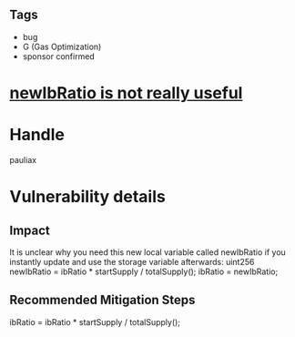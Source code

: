 ## Tags

- bug
- G (Gas Optimization)
- sponsor confirmed

# [newIbRatio is not really useful](https://github.com/code-423n4/2021-09-defiprotocol-findings/issues/215) 

# Handle

pauliax


# Vulnerability details

## Impact
It is unclear why you need this new local variable called newIbRatio if you instantly update and use the storage variable afterwards:
  uint256 newIbRatio = ibRatio * startSupply / totalSupply();
  ibRatio = newIbRatio;

## Recommended Mitigation Steps
  ibRatio = ibRatio * startSupply / totalSupply();

